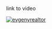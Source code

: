 link to video 


[![evgenyrealtor](http://img.youtube.com/vi/Y03WIjvcWqA/0.jpg)](http://www.youtube.com/watch?v=Y03WIjvcWqA "")
